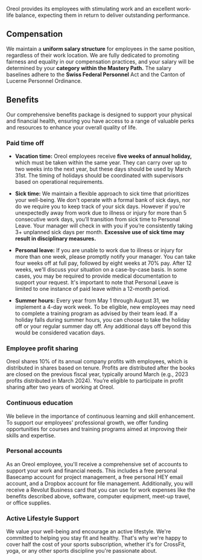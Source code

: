 Oreol provides its employees with stimulating work and an excellent work-life balance, expecting them in return to deliver outstanding performance.

## Compensation

We maintain a **uniform salary structure** for employees in the same position, regardless of their work location. We are fully dedicated to promoting fairness and equality in our compensation practices, and your salary will be determined by your **category within the Mastery Path.** The salary baselines adhere to the **Swiss Federal Personnel** Act and the Canton of Lucerne Personnel Ordinance.

## Benefits

Our comprehensive benefits package is designed to support your physical and financial health, ensuring you have access to a range of valuable perks and resources to enhance your overall quality of life.

### Paid time off

* **Vacation time:** Oreol employees receive **five weeks of annual holiday,** which must be taken within the same year. They can carry over up to two weeks into the next year, but these days should be used by March 31st. The timing of holidays should be coordinated with supervisors based on operational requirements.

* **Sick time:** We maintain a flexible approach to sick time that prioritizes your well-being. We don't operate with a formal bank of sick days, nor do we require you to keep track of your sick days. However if you’re unexpectedly away from work due to illness or injury for more than 5 consecutive work days, you’ll transition from sick time to Personal Leave. Your manager will check in with you if you’re consistently taking 3+ unplanned sick days per month. **Excessive use of sick time may result in disciplinary measures.**

* **Personal leave:** If you are unable to work due to illness or injury for more than one week, please promptly notify your manager. You can take four weeks off at full pay, followed by eight weeks at 70% pay. After 12 weeks, we'll discuss your situation on a case-by-case basis.  In some cases, you may be required to provide medical documentation to support your request. It's important to note that Personal Leave is limited to one instance of paid leave within a 12-month period.

* **Summer hours:** Every year from May 1 through August 31, we implement a 4-day work week. To be eligible, new employees may need to complete a training program as advised by their team lead. If a holiday falls during summer hours, you can choose to take the holiday off or your regular summer day off. Any additional days off beyond this would be considered vacation days.

### Employee profit sharing
Oreol shares 10% of its annual company profits with employees, which is distributed in shares based on tenure. Profits are distributed after the books are closed on the previous fiscal year, typically around March (e.g., 2023 profits distributed in March 2024). You’re eligible to participate in profit sharing after two years of working at Oreol.

### Continuous education
We believe in the importance of continuous learning and skill enhancement. To support our employees' professional growth, we offer funding opportunities for courses and training programs aimed at improving their skills and expertise.

### Personal accounts
As an Oreol employee, you'll receive a comprehensive set of accounts to support your work and financial needs. This includes a free personal Basecamp account for project management, a free personal HEY email account, and a Dropbox account for file management. Additionally, you will receive a Revolut Business card that you can use for work expenses like the benefits described above, software, computer equipment, meet-up travel, or office supplies.

### Active Lifestyle Support
We value your well-being and encourage an active lifestyle. We're committed to helping you stay fit and healthy. That's why we're happy to cover half the cost of your sports subscription, whether it's for CrossFit, yoga, or any other sports discipline you're passionate about.
